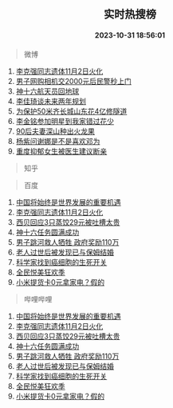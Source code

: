 <div align="center"><h2>实时热搜榜</h2><h4>2023-10-31 18:56:01</h4></div>

> 微博  

1. [李克强同志遗体11月2日火化](https://s.weibo.com/weibo?q=%23%E6%9D%8E%E5%85%8B%E5%BC%BA%E5%90%8C%E5%BF%97%E9%81%97%E4%BD%9311%E6%9C%882%E6%97%A5%E7%81%AB%E5%8C%96%23&t=31&band_rank=1&Refer=top)<br />
2. [男子网购相机交2000元后民警秒上门](https://s.weibo.com/weibo?q=%23%E7%94%B7%E5%AD%90%E7%BD%91%E8%B4%AD%E7%9B%B8%E6%9C%BA%E4%BA%A42000%E5%85%83%E5%90%8E%E6%B0%91%E8%AD%A6%E7%A7%92%E4%B8%8A%E9%97%A8%23&t=31&band_rank=2&Refer=top)<br />
3. [神十六航天员回地球](https://s.weibo.com/weibo?q=%23%E7%A5%9E%E5%8D%81%E5%85%AD%E8%88%AA%E5%A4%A9%E5%91%98%E5%9B%9E%E5%9C%B0%E7%90%83%23&t=31&band_rank=3&Refer=top)<br />
4. [李佳琦谈未来两年规划](https://s.weibo.com/weibo?q=%23%E6%9D%8E%E4%BD%B3%E7%90%A6%E8%B0%88%E6%9C%AA%E6%9D%A5%E4%B8%A4%E5%B9%B4%E8%A7%84%E5%88%92%23&t=31&band_rank=4&Refer=top)<br />
5. [为保护50米齐长城山东花4亿修隧道](https://s.weibo.com/weibo?q=%23%E4%B8%BA%E4%BF%9D%E6%8A%A450%E7%B1%B3%E9%BD%90%E9%95%BF%E5%9F%8E%E5%B1%B1%E4%B8%9C%E8%8A%B14%E4%BA%BF%E4%BF%AE%E9%9A%A7%E9%81%93%23&t=31&band_rank=5&Refer=top)<br />
6. [李金铭参加明星到我家错过花少](https://s.weibo.com/weibo?q=%23%E6%9D%8E%E9%87%91%E9%93%AD%E5%8F%82%E5%8A%A0%E6%98%8E%E6%98%9F%E5%88%B0%E6%88%91%E5%AE%B6%E9%94%99%E8%BF%87%E8%8A%B1%E5%B0%91%23&t=31&band_rank=6&Refer=top)<br />
7. [90后夫妻深山种出火龙果](https://s.weibo.com/weibo?q=%2390%E5%90%8E%E5%A4%AB%E5%A6%BB%E6%B7%B1%E5%B1%B1%E7%A7%8D%E5%87%BA%E7%81%AB%E9%BE%99%E6%9E%9C%23&t=31&band_rank=7&Refer=top)<br />
8. [杨紫问谢娜是不是喜欢邓为](https://s.weibo.com/weibo?q=%23%E6%9D%A8%E7%B4%AB%E9%97%AE%E8%B0%A2%E5%A8%9C%E6%98%AF%E4%B8%8D%E6%98%AF%E5%96%9C%E6%AC%A2%E9%82%93%E4%B8%BA%23&t=31&band_rank=8&Refer=top)<br />
9. [重度抑郁女生被医生建议断亲](https://s.weibo.com/weibo?q=%23%E9%87%8D%E5%BA%A6%E6%8A%91%E9%83%81%E5%A5%B3%E7%94%9F%E8%A2%AB%E5%8C%BB%E7%94%9F%E5%BB%BA%E8%AE%AE%E6%96%AD%E4%BA%B2%23&t=31&band_rank=9&Refer=top)<br />

> 知乎  


> 百度  

1. [中国将始终是世界发展的重要机遇](https://www.baidu.com/s?wd=%E4%B8%AD%E5%9B%BD%E5%B0%86%E5%A7%8B%E7%BB%88%E6%98%AF%E4%B8%96%E7%95%8C%E5%8F%91%E5%B1%95%E7%9A%84%E9%87%8D%E8%A6%81%E6%9C%BA%E9%81%87&sa=fyb_news&rsv_dl=fyb_news)<br />
2. [李克强同志遗体11月2日火化](https://www.baidu.com/s?wd=%E6%9D%8E%E5%85%8B%E5%BC%BA%E5%90%8C%E5%BF%97%E9%81%97%E4%BD%9311%E6%9C%882%E6%97%A5%E7%81%AB%E5%8C%96&sa=fyb_news&rsv_dl=fyb_news)<br />
3. [西贝回应3只蒸饺29元被吐槽太贵](https://www.baidu.com/s?wd=%E8%A5%BF%E8%B4%9D%E5%9B%9E%E5%BA%943%E5%8F%AA%E8%92%B8%E9%A5%BA29%E5%85%83%E8%A2%AB%E5%90%90%E6%A7%BD%E5%A4%AA%E8%B4%B5&sa=fyb_news&rsv_dl=fyb_news)<br />
4. [神十六任务圆满成功](https://www.baidu.com/s?wd=%E7%A5%9E%E5%8D%81%E5%85%AD%E4%BB%BB%E5%8A%A1%E5%9C%86%E6%BB%A1%E6%88%90%E5%8A%9F&sa=fyb_news&rsv_dl=fyb_news)<br />
5. [男子跳河救人牺牲 政府奖励110万](https://www.baidu.com/s?wd=%E7%94%B7%E5%AD%90%E8%B7%B3%E6%B2%B3%E6%95%91%E4%BA%BA%E7%89%BA%E7%89%B2+%E6%94%BF%E5%BA%9C%E5%A5%96%E5%8A%B1110%E4%B8%87&sa=fyb_news&rsv_dl=fyb_news)<br />
6. [老人过世后被发现已与保姆结婚](https://www.baidu.com/s?wd=%E8%80%81%E4%BA%BA%E8%BF%87%E4%B8%96%E5%90%8E%E8%A2%AB%E5%8F%91%E7%8E%B0%E5%B7%B2%E4%B8%8E%E4%BF%9D%E5%A7%86%E7%BB%93%E5%A9%9A&sa=fyb_news&rsv_dl=fyb_news)<br />
7. [科学家找到癌细胞的生死开关](https://www.baidu.com/s?wd=%E7%A7%91%E5%AD%A6%E5%AE%B6%E6%89%BE%E5%88%B0%E7%99%8C%E7%BB%86%E8%83%9E%E7%9A%84%E7%94%9F%E6%AD%BB%E5%BC%80%E5%85%B3&sa=fyb_news&rsv_dl=fyb_news)<br />
8. [全民悦美狂欢季](https://www.baidu.com/s?wd=%E5%85%A8%E6%B0%91%E6%82%A6%E7%BE%8E%E7%8B%82%E6%AC%A2%E5%AD%A3&sa=fyb_news&rsv_dl=fyb_news)<br />
9. [小米提货卡0元拿家电？假的](https://www.baidu.com/s?wd=%E5%B0%8F%E7%B1%B3%E6%8F%90%E8%B4%A7%E5%8D%A10%E5%85%83%E6%8B%BF%E5%AE%B6%E7%94%B5%EF%BC%9F%E5%81%87%E7%9A%84&sa=fyb_news&rsv_dl=fyb_news)<br />

> 哔哩哔哩  

1. [中国将始终是世界发展的重要机遇](https://www.baidu.com/s?wd=%E4%B8%AD%E5%9B%BD%E5%B0%86%E5%A7%8B%E7%BB%88%E6%98%AF%E4%B8%96%E7%95%8C%E5%8F%91%E5%B1%95%E7%9A%84%E9%87%8D%E8%A6%81%E6%9C%BA%E9%81%87&sa=fyb_news&rsv_dl=fyb_news)<br />
2. [李克强同志遗体11月2日火化](https://www.baidu.com/s?wd=%E6%9D%8E%E5%85%8B%E5%BC%BA%E5%90%8C%E5%BF%97%E9%81%97%E4%BD%9311%E6%9C%882%E6%97%A5%E7%81%AB%E5%8C%96&sa=fyb_news&rsv_dl=fyb_news)<br />
3. [西贝回应3只蒸饺29元被吐槽太贵](https://www.baidu.com/s?wd=%E8%A5%BF%E8%B4%9D%E5%9B%9E%E5%BA%943%E5%8F%AA%E8%92%B8%E9%A5%BA29%E5%85%83%E8%A2%AB%E5%90%90%E6%A7%BD%E5%A4%AA%E8%B4%B5&sa=fyb_news&rsv_dl=fyb_news)<br />
4. [神十六任务圆满成功](https://www.baidu.com/s?wd=%E7%A5%9E%E5%8D%81%E5%85%AD%E4%BB%BB%E5%8A%A1%E5%9C%86%E6%BB%A1%E6%88%90%E5%8A%9F&sa=fyb_news&rsv_dl=fyb_news)<br />
5. [男子跳河救人牺牲 政府奖励110万](https://www.baidu.com/s?wd=%E7%94%B7%E5%AD%90%E8%B7%B3%E6%B2%B3%E6%95%91%E4%BA%BA%E7%89%BA%E7%89%B2+%E6%94%BF%E5%BA%9C%E5%A5%96%E5%8A%B1110%E4%B8%87&sa=fyb_news&rsv_dl=fyb_news)<br />
6. [老人过世后被发现已与保姆结婚](https://www.baidu.com/s?wd=%E8%80%81%E4%BA%BA%E8%BF%87%E4%B8%96%E5%90%8E%E8%A2%AB%E5%8F%91%E7%8E%B0%E5%B7%B2%E4%B8%8E%E4%BF%9D%E5%A7%86%E7%BB%93%E5%A9%9A&sa=fyb_news&rsv_dl=fyb_news)<br />
7. [科学家找到癌细胞的生死开关](https://www.baidu.com/s?wd=%E7%A7%91%E5%AD%A6%E5%AE%B6%E6%89%BE%E5%88%B0%E7%99%8C%E7%BB%86%E8%83%9E%E7%9A%84%E7%94%9F%E6%AD%BB%E5%BC%80%E5%85%B3&sa=fyb_news&rsv_dl=fyb_news)<br />
8. [全民悦美狂欢季](https://www.baidu.com/s?wd=%E5%85%A8%E6%B0%91%E6%82%A6%E7%BE%8E%E7%8B%82%E6%AC%A2%E5%AD%A3&sa=fyb_news&rsv_dl=fyb_news)<br />
9. [小米提货卡0元拿家电？假的](https://www.baidu.com/s?wd=%E5%B0%8F%E7%B1%B3%E6%8F%90%E8%B4%A7%E5%8D%A10%E5%85%83%E6%8B%BF%E5%AE%B6%E7%94%B5%EF%BC%9F%E5%81%87%E7%9A%84&sa=fyb_news&rsv_dl=fyb_news)<br />
